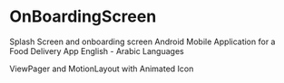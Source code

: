 # OnBoardingScreen
Splash Screen and onboarding screen Android Mobile Application for a Food Delivery App
English - Arabic Languages

ViewPager and MotionLayout with Animated Icon
